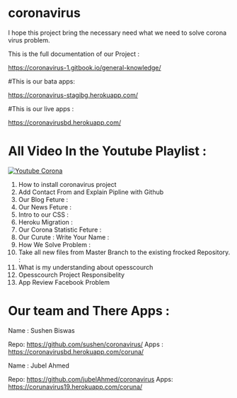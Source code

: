 # coronavirus
I hope this project bring the necessary need what we need to solve corona virus problem.

This is the full documentation of our Project :

https://coronavirus-1.gitbook.io/general-knowledge/

#This is our bata apps:

https://coronavirus-stagibg.herokuapp.com/

#This is our live apps :

https://coronavirusbd.herokuapp.com/

# All Video In the Youtube Playlist  :

[![Youtube Corona](https://user-images.githubusercontent.com/4492335/78470086-6ee3e080-7748-11ea-9a54-f224b28dc42d.png)](https://www.youtube.com/playlist?list=PLSQ_pVMGfBaPipBOXnCze267aS8EPxe8_)


1.  How to install coronavirus project
2.  Add Contact From and Explain Pipline with Github
3.  Our Blog Feture :
4.  Our News Feture :
5.  Intro to our CSS :
6.  Heroku Migration : 
7.  Our Corona Statistic Feture :
8.  Our Curute : Write Your Name :
9.  How We Solve Problem :
10. Take all new files from Master Branch to the existing frocked Repository. :
11. What is my understanding about opesscourch
12. Opesscourch Project Responsibelity
13. App Review Facebook Problem


# Our team and There Apps  :

Name : Sushen Biswas

Repo: 
https://github.com/sushen/coronavirus/
Apps :
https://coronavirusbd.herokuapp.com/coruna/

Name : Jubel Ahmed

Repo:
https://github.com/jubelAhmed/coronavirus
Apps:
https://corunavirus19.herokuapp.com/coruna/











